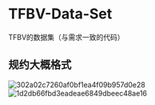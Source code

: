 # TFBV-Data-Set
TFBV的数据集（与需求一致的代码）

## 规约大概格式
![302a02c7260af0bf1ea4f09b957d0e28](https://github.com/user-attachments/assets/6420e6c2-97ab-487d-b897-f3946dccf1d4)
![1d2db66fbd3eadeae6849dbeec48ae16](https://github.com/user-attachments/assets/c385ea0e-a26c-4963-985f-9130c7cc7322)
